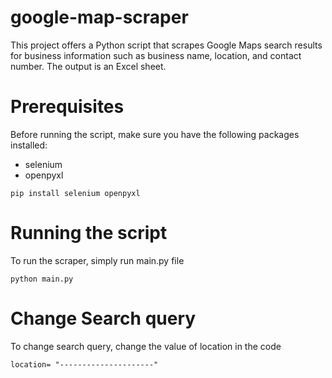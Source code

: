 # google-map-scraper
This project offers a Python script that scrapes Google Maps search results for business information such as business name, location, and contact number. The output is an Excel sheet.

# Prerequisites
Before running the script, make sure you have the following packages installed:
- selenium 
- openpyxl

`pip install selenium openpyxl`

# Running the script
To run the scraper, simply run main.py file

`python main.py`

# Change Search query
To change search query, change the value of location in the code

`location= "---------------------"`
